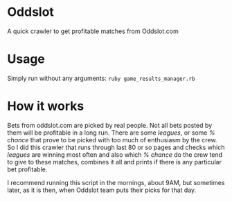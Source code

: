 # Oddslot
A quick crawler to get profitable matches from Oddslot.com

# Usage
Simply run without any arguments: `ruby game_results_manager.rb`

# How it works
Bets from oddslot.com are picked by real people. Not all bets posted by them will be profitable in a long run. There are some _leagues_, or some _% chance_ that prove to be picked with too much of enthusiasm by the crew. So I did this crawler that runs through last 80 or so pages and checks which _leagues_ are winning most often and also which _% chance_ do the crew tend to give to these matches, combines it all and prints if there is any particular bet profitable.

I recommend running this script in the mornings, about 9AM, but sometimes later, as it is then, when Oddslot team puts their picks for that day.


